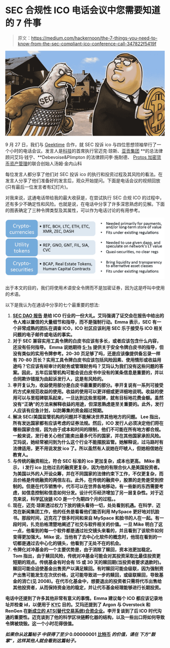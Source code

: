# SEC 合规性 ICO 电话会议中您需要知道的 7 件事

> 原文：<https://medium.com/hackernoon/the-7-things-you-need-to-know-from-the-sec-compliant-ico-conference-call-347822f5419f>

![](img/7eceed2ddd5a961e78251c62f49d4d79.png)

9 月 27 日，我们与 [Geektime](https://www.geektime.com/) 合作，就 SEC 投诉 ico 与四位思想领袖举行了一个小时的电话会议。发言人是[科技](https://goo.gl/yVg15B)的首席执行官迈克·琼斯、[亚贡集团](https://argongroup.com/) **的总法律顾问艾玛·钱宁、**Debevoise&Plimpton 的法律顾问李·施耐德、 [Protos 加密货币资产管理](https://protos.tokenhub.com/)的联合创始人汤姆·金内山科

每位发言人都分享了他们对 SEC 投诉 ico 的执行和投资过程及其风险的看法。在发言人分享了他们准备好的发言后，观众开始提问。下面是电话会议的视频回放(只有最后一位发言者有幻灯片)。

对我来说，这通电话带给我的最大收获是，在尝试执行 SEC 合规 ICO 的过程中，还有多少不确定性和风险。也就是说，在电话中分享了许多深思熟虑的见解。下面的图表确定了三种令牌类型及其属性，可以作为电话讨论的有用参考。

![](img/7b63e3828b676de62cc6523aa4a8ee57.png)

出于本文的目的，我们将使用术语安全令牌而不是加密证券，因为这是呼叫中使用的术语。

以下是我认为在通话中分享的七个最重要的想法:

1.  **[**SEC DAO 报告**](https://goo.gl/LHsVPT) **是给 ICO 行业的一份大礼**。艾玛强调了证交会在报告中给出的令人难以置信的大量细节和指导，而不是强制行动。Emma 表示，SEC 有一个非常成熟的团队在调查 ICO，ICO 社区应该利用 SEC 乐于接受与 ICO 相关问题的电子邮件或电话的事实。**
2.  **对于 SEC 兼容实用工具令牌的白皮书应该有多长，或者应该包含什么内容，还没有任何指导。 Emma 说她期待 [S-1s](https://goo.gl/FmBcqf) 提供关于安全令牌白皮书的指导，但没有类似的实用令牌参考。20-30 页足够了吗，还是应该像提供备忘录一样有 70-80 页长？实用工具令牌白皮书应该包括风险因素、使用情形或收益用途吗？它应该有经审计的财务或管理财务吗？艾玛认为我们没有这些问题的答案。因此，五年后监管机构可能会说白皮书中没有的某条信息是重要的，并以合同欺诈错报为由起诉发行人，这是有风险的。**
3.  ****李开复认为，收益使用部分是白皮书最重要的部分。李开复说有一系列可接受的方式来规范收益的使用。收益的使用可以更详细或更详细地说明。收益的使用可以与里程碑联系起来，一旦达到这些里程碑，就有目标地花费金额。虽然没有“正确”的方法来解释收益的用途，但深思熟虑是至关重要的。此外，发行人应该有应急计划，以防筹集的资金超过预期。****
4.  ****解决 SEC/美国监管机构的问题并不能解决世界其他地方的问题。** Lee 指出，所有发达国家都有应该考虑的证券法规。然后，ICO 发行人必须决定他们将在哪些国家合规，因为由于成本和时间的限制，他们不可能在所有地方都合规。一般来说，发行者关心他们能卖出最多代币的国家，并在其他国家承担风险。艾玛说，她经常被问到为什么这个行业不能摆脱监管。她解释说，过马路时有法律适用，更不用说发放 ico 了。所以虽然有人说她在吓唬人，但她相信她在教育人。**
5.  **与传统的融资相比，符合 SEC 标准的 ico 更加复杂，成本也更高。 Mike 表示， **i** 发行 ico 比他过去的融资更复杂，因为他的有限合伙人是美国投资者。为美国以外的人开设众筹，并在不同国家的法律约束下工作，不仅更复杂，而且价格是传统融资的两倍左右。此外，在传统的融资中，股票的走势是受到控制的。但是在代币销售中，代币可以在世界各地移动，有一些新的东西需要考虑，如信息控制和信息如何分发。设计代币经济增加了另一层复杂性。对于迈克来说，科学[区块链](https://hackernoon.com/tagged/blockchain) ICO 是一个为期四个月的过程。。**
6.  **现在，迈克·琼斯透过权力下放的镜头看待一切，处处看到机遇。在科学**，**迈克在新闻集团工作，他的任务是看看他们能否利用 MySpace 更好地对抗脸书。那段时间，迈克花了很多时间和来自 MySpace 和脸书的人在一起。有一段时间，扎克伯格清楚地阐述了社交与软件相关的价值。一旦 Mike 明白了这一点，他看到的每一个软件都是通过社交镜头来看的，并且看到了该软件如何变得更加强大。Mike 说，当他有了去中心化软件的概念时，他现在看到的一切都是通过去中心化的镜头，他看到了无处不在的机会。**
7.  ****令牌化对冲基金的一个主要优势是，由于消除了赎回，资本池更加稳定。** Tom 指出，由于赎回风险，传统对冲基金可能会对其投资采取比最佳投资更短期的观点。传统基金有时会有 15 或 30 天的赎回期(当投资者要求退款时)。赎回可能会迫使基金出售资产以满足赎回。有时赎回可能会级联，因为强制资产出售可能发生在次优价格，这可能导致进一步的赎回，或级联赎回，导致基金的消亡(见 2008)。在代币化基金中，想要退出的投资者只需将代币出售给其他投资者，从而保持资金池的稳定，并让代币基金经理能够进行长期投资。**

**电话中还提到了许多其他非常有意义的事情。Emma 建议每个 ICO 都应该记录地址并检查 id，以便用于 [KYC](https://goo.gl/C3BNmz) 目的。艾玛还提到了 Argon 与 Overstock 和 RenGen 在[新成立的 ATS(替代交易系统)合资企业](https://goo.gl/RFkuXo)。李开复谈到了后 ICO 时代沟通的重要性。迈克谈到了他的科学区块链孵化器的结构，以及一些出口将如何导致令牌被烧毁。这一个小时花得很值。**

***如果你从这篇帖子* ***中获得了至少* 0.00000001 [比特币](https://hackernoon.com/tagged/bitcoin) *的价值，请在*** *下方“鼓掌”，这样其他人就会看到这篇帖子。***